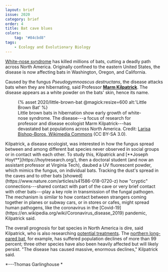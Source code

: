```yaml
---
layout: brief
issue: 2020
category: brief
order: 4
title: Bat cave blues
colors:
    tag: "#84cbd8"
tags:
    - Ecology and Evolutionary Biology
---
```

[White-nose syndrome](https://en.wikipedia.org/wiki/White-nose_syndrome)
has killed millions of bats, cutting a deadly path across North America.
Originally confined to the eastern United States, the disease is now
affecting bats in Washington, Oregon, and California.

Caused by the fungus *Pseudogymnoascus destructans*, the disease attacks
bats when they are hibernating, said Professor [**Marm
Kilpatrick**](http://kilpatrick.eeb.ucsc.edu/). The disease appears as a
white powder on the bats' skin, hence its name.
<figure class="">
  {% asset 2020/little-brown-bat @magick:resize=600 alt:'Little Brown Bat' %}<figcaption>Little brown bats in hibernation show early growth of white-nose
syndrome. The disease---a focus of research for professor and disease
ecologist Marm Kilpatrick---has devastated bat populations across North
America. Credit: <a href="https://commons.wikimedia.org/wiki/File:White-nose_syndrome_growth_in_Myotis_lucifugus.JPG">Larisa Bishop-Boros, Wikimedia
Commons</a>
(CC BY-SA 3.0).</figcaption>
</figure>
Kilpatrick, a disease ecologist, was interested in how the fungus spread
between and among different bat species never observed in social groups
or in contact with each other. To study this, Kilpatrick and [**Joseph
Hoyt**](https://hoytresearch.org/), then a doctoral student (and now an
assistant professor at Virginia Tech), daubed a UV fluorescent powder,
which mimics the fungus, on individual bats. Tracking the dust's spread
in the caves and to other bats
[showed](https://www.nature.com/articles/s41586-018-0720-z) how
"cryptic" connections---shared contact with part of the cave or very
brief contact with other bats---play a key role in transmission of the
fungal pathogen. The mechanism is similar to how contact between
strangers coming together in planes or subway cars, or in stores or
cafes, might spread human pathogens, like the coronavirus in the
[Covid-19](https://en.wikipedia.org/wiki/Coronavirus_disease_2019)
pandemic, Kilpatrick said.

The overall prognosis for bat species in North America is dire, said
Kilpatrick, who is also researching [potential
treatments](https://www.nature.com/articles/s41598-019-45453-z). The
[northern long-eared
bat](https://en.wikipedia.org/wiki/Myotis_septentrionalis), for example,
has suffered population declines of more than 99 percent; three other
species have also been heavily affected but will likely persist. "The
disease has caused massive, enormous declines," Kilpatrick said.

*---Thomas Garlinghouse *
